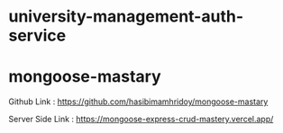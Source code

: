 # university-management-auth-service
# mongoose-mastary

Github Link : https://github.com/hasibimamhridoy/mongoose-mastary

Server Side Link : https://mongoose-express-crud-mastery.vercel.app/